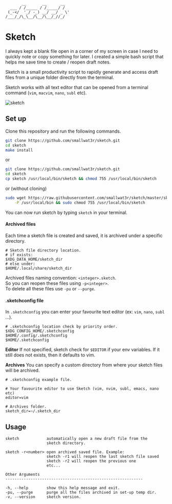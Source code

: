 ```
       __       __      __
  ___ / /_____ / /_____/ /
 (_-</  '_/ -_) __/ __/ _ \'
/___/_/\_\__/\__/\__/_//_/
```

# Sketch

I always kept a blank file open in a corner of my screen in case I need to quickly note or copy something for later. I created a simple bash script that helps me save time to create / reopen draft notes.

Sketch is a small productivity script to rapidly generate and access draft files from a unique folder directly from the terminal.

Sketch works with all text editor that can be opened from a terminal command (`vim`, `macvim`, `nano`, `subl` etc).

![sketch](https://i.imgur.com/GyXRYVT.gif)  

## Set up
Clone this repository and run the following commands.  
```sh
git clone https://github.com/smallwat3r/sketch.git
cd sketch
make install
```

or  
```sh
git clone https://github.com/smallwat3r/sketch.git
cd sketch
cp sketch /usr/local/bin/sketch && chmod 755 /usr/local/bin/sketch
```

or (without cloning)  
```sh
sudo wget https://raw.githubusercontent.com/smallwat3r/sketch/master/sketch \
    -P /usr/local/bin && sudo chmod 755 /usr/local/bin/sketch
```

You can now run sketch by typing `sketch` in your terminal.  

#### Archived files

Each time a sketch file is created and saved, it is archived under a specific directory.
```
# Sketch file directory location.
# if exists:
$XDG_DATA_HOME/sketch_dir
# else under:
$HOME/.local/share/sketch_dir 
```
Archived files naming convention: `<integer>.sketch`.  
So you can reopen these files using `-p<integer>`.  
To delete all these files use `-pu` or `--purge`.  

#### .sketchconfig file

In `.sketchconfig` you can enter your favourite text editor (ex: `vim`, `nano`, `subl` ...).
```
# .sketchconfig location check by priority order.
$XDG_CONFIG_HOME/.sketchconfig
$HOME/.config/.sketchconfig
$HOME/.sketchconfig
```

**Editor**
If not specified, sketch check for `$EDITOR` if your env variables. If it still does not exists,
then it defaults to vim.  

**Archives**
You can specify a custom directory from where your sketch files will be archived.

```
# .sketchconfig example file.

# Your favourite editor to use Sketch (vim, nvim, subl, emacs, nano etc)
editor=vim

# Archives folder.
sketch_dir=~/.sketch_dir
```

## Usage

```
sketch            automatically open a new draft file from the 
                  sketch directory.

sketch -r<number> open archived saved file. Example:
                  sketch -r1 will reopen the last sketch file saved
                  sketch -r2 will reopen the previous one
                  etc...

Other Arguments
------------------------------------------------------------

-h, --help        show this help message and exit.
-pu, --purge      purge all the files archived in set-up temp dir.
-v, --version     sketch version.
```
